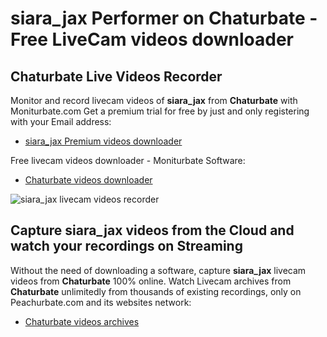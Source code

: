 # siara_jax Performer on Chaturbate - Free LiveCam videos downloader

## Chaturbate Live Videos Recorder

Monitor and record livecam videos of **siara_jax** from **Chaturbate** with Moniturbate.com
Get a premium trial for free by just and only registering with your Email address:
* [siara_jax Premium videos downloader](https://moniturbate.com/request-demo-licence-key.html)

Free livecam videos downloader - Moniturbate Software:
* [Chaturbate videos downloader](https://moniturbate.com/moniturbate-download-software.html)

![siara_jax livecam videos recorder](https://peachurnet.com/templates/moniturbate-software.png)


## Capture siara_jax videos from the Cloud and watch your recordings on Streaming

Without the need of downloading a software, capture **siara_jax** livecam videos from **Chaturbate** 100% online.
Watch Livecam archives from **Chaturbate** unlimitedly from thousands of existing recordings, only on Peachurbate.com and its websites network:
* [Chaturbate videos archives](https://peachurnet.com/)